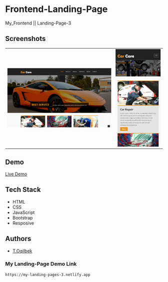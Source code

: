 # Frontend-Landing-Page
My_Frontend || Landing-Page-3

## Screenshots
<table>
    <tr>
        <td>
            <img src="./img/main/img1.jpg" alt="Frontend-Landing-Page">
        </td>
        <td>
            <img src="./img/main/img2.jpg" alt="Frontend-Landing-Page">
        </td>
    </tr>
</table>

## Demo

[Live Demo](https://my-landing-pages-3.netlify.app)

## Tech Stack

- HTML
- CSS
- JavaScript
- Bootstrap
- Resposive

## Authors

- [T.Oqilbek](https://www.github.com/tolqinov-o)

### My Landing-Page Demo Link

```
https://my-landing-pages-3.netlify.app
```